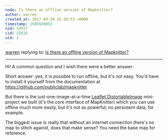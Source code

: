 ```yaml
---
node: Is there an offline version of Mapknitter? 
author: warren
created_at: 2017-09-20 15:20:53 +0000
timestamp: 1505920853
nid: 14917
cid: 22616
uid: 1
---
```




[warren](../profile/warren) replying to: [Is there an offline version of Mapknitter? ](../notes/stevie/09-20-2017/is-there-an-offline-version-of-mapknitter)

----
Hi! A common question and I wish there were a better answer:

Short answer: yes, it is possible to run offline, but it's not easy. You'd have to install it yourself from the documentation at https://github.com/publiclab/mapknitter

But there is the just-one-image-at-a-time [Leaflet.DistortableImage](https://github.com/publiclab/Leaflet.DistortableImage) mini-project we built (it's the core interface of MapKnitter) which you can use offline much more easily, but it's not as powerful; no persistent data, for example. 

The biggest issue is really that without an internet connection there's no map to stitch against, does that make sense? You need the base map for reference. 